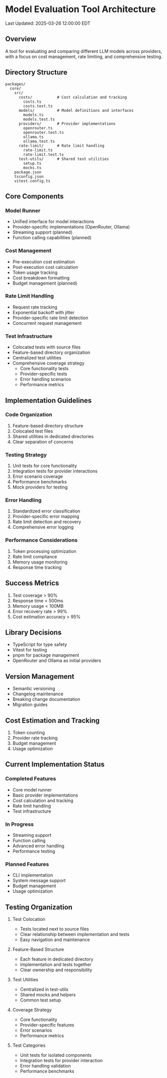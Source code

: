 # Model Evaluation Tool Architecture
Last Updated: 2025-03-26 12:00:00 EDT

## Overview
A tool for evaluating and comparing different LLM models across providers, with a focus on cost management, rate limiting, and comprehensive testing.

## Directory Structure
```
packages/
  core/
    src/
      costs/           # Cost calculation and tracking
        costs.ts
        costs.test.ts
      models/          # Model definitions and interfaces
        models.ts
        models.test.ts
      providers/       # Provider implementations
        openrouter.ts
        openrouter.test.ts
        ollama.ts
        ollama.test.ts
      rate-limit/      # Rate limit handling
        rate-limit.ts
        rate-limit.test.ts
      test-utils/      # Shared test utilities
        setup.ts
        mocks.ts
    package.json
    tsconfig.json
    vitest.config.ts
```

## Core Components

### Model Runner
- Unified interface for model interactions
- Provider-specific implementations (OpenRouter, Ollama)
- Streaming support (planned)
- Function calling capabilities (planned)

### Cost Management
- Pre-execution cost estimation
- Post-execution cost calculation
- Token usage tracking
- Cost breakdown formatting
- Budget management (planned)

### Rate Limit Handling
- Request rate tracking
- Exponential backoff with jitter
- Provider-specific rate limit detection
- Concurrent request management

### Test Infrastructure
- Colocated tests with source files
- Feature-based directory organization
- Centralized test utilities
- Comprehensive coverage strategy
  - Core functionality tests
  - Provider-specific tests
  - Error handling scenarios
  - Performance metrics

## Implementation Guidelines

### Code Organization
1. Feature-based directory structure
2. Colocated test files
3. Shared utilities in dedicated directories
4. Clear separation of concerns

### Testing Strategy
1. Unit tests for core functionality
2. Integration tests for provider interactions
3. Error scenario coverage
4. Performance benchmarks
5. Mock providers for testing

### Error Handling
1. Standardized error classification
2. Provider-specific error mapping
3. Rate limit detection and recovery
4. Comprehensive error logging

### Performance Considerations
1. Token processing optimization
2. Rate limit compliance
3. Memory usage monitoring
4. Response time tracking

## Success Metrics
1. Test coverage > 90%
2. Response time < 500ms
3. Memory usage < 100MB
4. Error recovery rate > 99%
5. Cost estimation accuracy > 95%

## Library Decisions
- TypeScript for type safety
- Vitest for testing
- pnpm for package management
- OpenRouter and Ollama as initial providers

## Version Management
- Semantic versioning
- Changelog maintenance
- Breaking change documentation
- Migration guides

## Cost Estimation and Tracking
1. Token counting
2. Provider rate tracking
3. Budget management
4. Usage optimization

## Current Implementation Status

### Completed Features
- Core model runner
- Basic provider implementations
- Cost calculation and tracking
- Rate limit handling
- Test infrastructure

### In Progress
- Streaming support
- Function calling
- Advanced error handling
- Performance testing

### Planned Features
- CLI implementation
- System message support
- Budget management
- Usage optimization

## Testing Organization
1. Test Colocation
   - Tests located next to source files
   - Clear relationship between implementation and tests
   - Easy navigation and maintenance

2. Feature-Based Structure
   - Each feature in dedicated directory
   - Implementation and tests together
   - Clear ownership and responsibility

3. Test Utilities
   - Centralized in test-utils
   - Shared mocks and helpers
   - Common test setup

4. Coverage Strategy
   - Core functionality
   - Provider-specific features
   - Error scenarios
   - Performance metrics

5. Test Categories
   - Unit tests for isolated components
   - Integration tests for provider interaction
   - Error handling validation
   - Performance benchmarks
